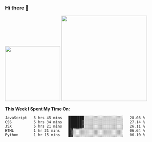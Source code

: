 ### Hi there 👋

<!--
**nestor22/nestor22** is a ✨ _special_ ✨ repository because its `README.md` (this file) appears on your GitHub profile.

Here are some ideas to get you started:

- 🔭 I’m currently working on ...
- 🌱 I’m currently learning ...
- 👯 I’m looking to collaborate on ...
- 🤔 I’m looking for help with ...
- 💬 Ask me about ...
- 📫 How to reach me: ...
- 😄 Pronouns: ...
- ⚡ Fun fact: ...
-->


<img height="180em" src="https://github-readme-stats.vercel.app/api?username=nestor22&show_icons=true&hide_border=true&&count_private=true&include_all_commits=true&theme=radical" />
<img height="280em" src="https://github-readme-stats.vercel.app/api/top-langs/?username=nestor22&layout=compact)](https://github.com/nestor22/github-readme-stats&theme=radical"  />



**This Week I Spent My Time On:**
<!--START_SECTION:waka-->
```text
JavaScript   5 hrs 45 mins   ███████░░░░░░░░░░░░░░░░░░   28.03 % 
CSS          5 hrs 34 mins   ██████▓░░░░░░░░░░░░░░░░░░   27.14 % 
JSX          5 hrs 21 mins   ██████▓░░░░░░░░░░░░░░░░░░   26.11 % 
HTML         1 hr 21 mins    █▓░░░░░░░░░░░░░░░░░░░░░░░   06.64 % 
Python       1 hr 15 mins    █▓░░░░░░░░░░░░░░░░░░░░░░░   06.10 % 
```
<!--END_SECTION:waka-->


